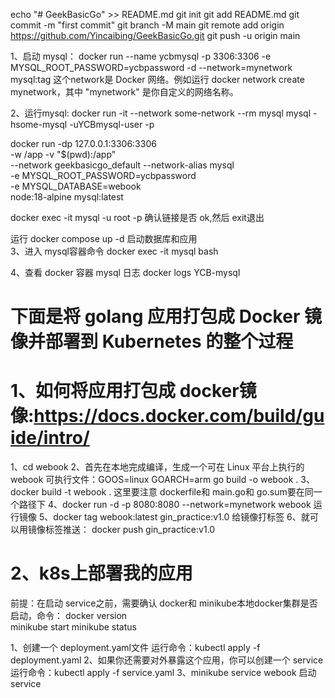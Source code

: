echo "# GeekBasicGo" >> README.md
git init
git add README.md
git commit -m "first commit"
git branch -M main
git remote add origin https://github.com/Yincaibing/GeekBasicGo.git
git push -u origin main

1、启动 mysql：
docker run --name ycbmysql -p 3306:3306 -e MYSQL_ROOT_PASSWORD=ycbpassword -d --network=mynetwork mysql:tag  这个network是 Docker 网络。例如运行 docker network create mynetwork，其中 "mynetwork" 是你自定义的网络名称。

2、运行mysql:
docker run -it --network some-network --rm mysql mysql -hsome-mysql -uYCBmysql-user -p

docker run -dp 127.0.0.1:3306:3306 \
-w /app -v "$(pwd):/app" \
--network  geekbasicgo_default --network-alias mysql \
-e MYSQL_ROOT_PASSWORD=ycbpassword \
-e MYSQL_DATABASE=webook \
node:18-alpine
mysql:latest

docker exec -it <mysql-container-id> mysql -u root -p   确认链接是否 ok,然后 exit退出

运行 docker compose up -d 启动数据库和应用  
3、进入 mysql容器命令
docker exec -it mysql bash

4、查看 docker 容器 mysql 日志
docker logs YCB-mysql




# 下面是将 golang 应用打包成 Docker 镜像并部署到 Kubernetes 的整个过程
# 1、如何将应用打包成 docker镜像:https://docs.docker.com/build/guide/intro/
1、cd webook
2、首先在本地完成编译，生成一个可在 Linux 平台上执行的 webook 可执行文件：GOOS=linux GOARCH=arm go build -o webook .
3、docker build -t  webook .   这里要注意 dockerfile和 main.go和 go.sum要在同一个路径下
4、docker run -d -p 8080:8080 --network=mynetwork webook 运行镜像
5、docker tag webook:latest  gin_practice:v1.0 给镜像打标签
6、就可以用镜像标签推送：  docker push gin_practice:v1.0

# 2、k8s上部署我的应用
前提：在启动 service之前，需要确认 docker和 minikube本地docker集群是否启动，命令：
docker version  
minikube start
minikube status

1、创建一个 deployment.yaml文件
运行命令：kubectl apply -f deployment.yaml
2、如果你还需要对外暴露这个应用，你可以创建一个 service
运行命令：kubectl apply -f service.yaml
3、minikube service webook    启动service




